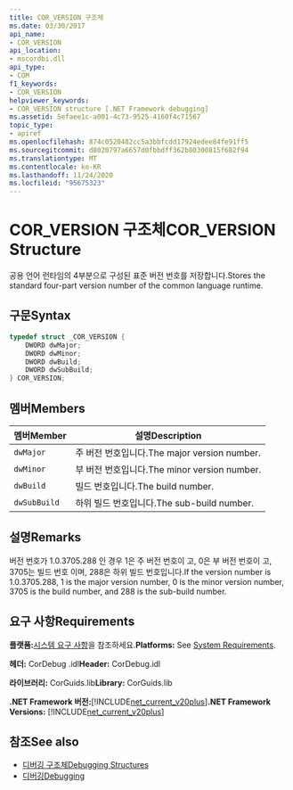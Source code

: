 ```yaml
---
title: COR_VERSION 구조체
ms.date: 03/30/2017
api_name:
- COR_VERSION
api_location:
- mscordbi.dll
api_type:
- COM
f1_keywords:
- COR_VERSION
helpviewer_keywords:
- COR_VERSION structure [.NET Framework debugging]
ms.assetid: 5efaee1c-a001-4c73-9525-4160f4c71567
topic_type:
- apiref
ms.openlocfilehash: 874c0520482cc5a3bbfcdd17924edee84fe91ff5
ms.sourcegitcommit: d8020797a6657d0fbbdff362b80300815f682f94
ms.translationtype: MT
ms.contentlocale: ko-KR
ms.lasthandoff: 11/24/2020
ms.locfileid: "95675323"
---
```

# <a name="cor_version-structure"></a><span data-ttu-id="6edfd-102">COR_VERSION 구조체</span><span class="sxs-lookup"><span data-stu-id="6edfd-102">COR_VERSION Structure</span></span>

<span data-ttu-id="6edfd-103">공용 언어 런타임의 4부분으로 구성된 표준 버전 번호를 저장합니다.</span><span class="sxs-lookup"><span data-stu-id="6edfd-103">Stores the standard four-part version number of the common language runtime.</span></span>  
  
## <a name="syntax"></a><span data-ttu-id="6edfd-104">구문</span><span class="sxs-lookup"><span data-stu-id="6edfd-104">Syntax</span></span>  
  
```cpp  
typedef struct _COR_VERSION {  
    DWORD dwMajor;  
    DWORD dwMinor;  
    DWORD dwBuild;  
    DWORD dwSubBuild;  
} COR_VERSION;  
```  
  
## <a name="members"></a><span data-ttu-id="6edfd-105">멤버</span><span class="sxs-lookup"><span data-stu-id="6edfd-105">Members</span></span>  
  
|<span data-ttu-id="6edfd-106">멤버</span><span class="sxs-lookup"><span data-stu-id="6edfd-106">Member</span></span>|<span data-ttu-id="6edfd-107">설명</span><span class="sxs-lookup"><span data-stu-id="6edfd-107">Description</span></span>|  
|------------|-----------------|  
|`dwMajor`|<span data-ttu-id="6edfd-108">주 버전 번호입니다.</span><span class="sxs-lookup"><span data-stu-id="6edfd-108">The major version number.</span></span>|  
|`dwMinor`|<span data-ttu-id="6edfd-109">부 버전 번호입니다.</span><span class="sxs-lookup"><span data-stu-id="6edfd-109">The minor version number.</span></span>|  
|`dwBuild`|<span data-ttu-id="6edfd-110">빌드 번호입니다.</span><span class="sxs-lookup"><span data-stu-id="6edfd-110">The build number.</span></span>|  
|`dwSubBuild`|<span data-ttu-id="6edfd-111">하위 빌드 번호입니다.</span><span class="sxs-lookup"><span data-stu-id="6edfd-111">The sub-build number.</span></span>|  
  
## <a name="remarks"></a><span data-ttu-id="6edfd-112">설명</span><span class="sxs-lookup"><span data-stu-id="6edfd-112">Remarks</span></span>  

 <span data-ttu-id="6edfd-113">버전 번호가 1.0.3705.288 인 경우 1은 주 버전 번호이 고, 0은 부 버전 번호이 고, 3705는 빌드 번호 이며, 288은 하위 빌드 번호입니다.</span><span class="sxs-lookup"><span data-stu-id="6edfd-113">If the version number is 1.0.3705.288, 1 is the major version number, 0 is the minor version number, 3705 is the build number, and 288 is the sub-build number.</span></span>  
  
## <a name="requirements"></a><span data-ttu-id="6edfd-114">요구 사항</span><span class="sxs-lookup"><span data-stu-id="6edfd-114">Requirements</span></span>  

 <span data-ttu-id="6edfd-115">**플랫폼:**[시스템 요구 사항](../../get-started/system-requirements.md)을 참조하세요.</span><span class="sxs-lookup"><span data-stu-id="6edfd-115">**Platforms:** See [System Requirements](../../get-started/system-requirements.md).</span></span>  
  
 <span data-ttu-id="6edfd-116">**헤더:** CorDebug .idl</span><span class="sxs-lookup"><span data-stu-id="6edfd-116">**Header:** CorDebug.idl</span></span>  
  
 <span data-ttu-id="6edfd-117">**라이브러리:** CorGuids.lib</span><span class="sxs-lookup"><span data-stu-id="6edfd-117">**Library:** CorGuids.lib</span></span>  
  
 <span data-ttu-id="6edfd-118">**.NET Framework 버전:**[!INCLUDE[net_current_v20plus](../../../../includes/net-current-v20plus-md.md)]</span><span class="sxs-lookup"><span data-stu-id="6edfd-118">**.NET Framework Versions:** [!INCLUDE[net_current_v20plus](../../../../includes/net-current-v20plus-md.md)]</span></span>  
  
## <a name="see-also"></a><span data-ttu-id="6edfd-119">참조</span><span class="sxs-lookup"><span data-stu-id="6edfd-119">See also</span></span>

- [<span data-ttu-id="6edfd-120">디버깅 구조체</span><span class="sxs-lookup"><span data-stu-id="6edfd-120">Debugging Structures</span></span>](debugging-structures.md)
- [<span data-ttu-id="6edfd-121">디버깅</span><span class="sxs-lookup"><span data-stu-id="6edfd-121">Debugging</span></span>](index.md)
